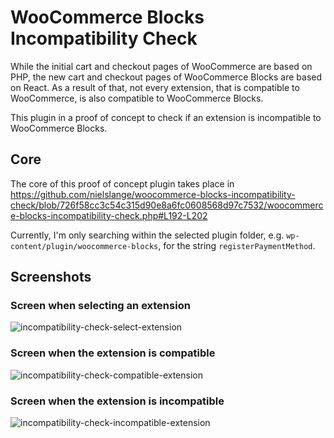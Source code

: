 # WooCommerce Blocks Incompatibility Check

While the initial cart and checkout pages of WooCommerce are based on PHP, the new cart and checkout pages of WooCommerce Blocks are based on React. As a result of that, not every extension, that is compatible to WooCommerce, is also compatible to WooCommerce Blocks.

This plugin in a proof of concept to check if an extension is incompatible to WooCommerce Blocks.

## Core

The core of this proof of concept plugin takes place in https://github.com/nielslange/woocommerce-blocks-incompatibility-check/blob/726f58cc3c54c315d90e8a6fc0608568d97c7532/woocommerce-blocks-incompatibility-check.php#L192-L202

Currently, I'm only searching within the selected plugin folder, e.g. `wp-content/plugin/woocommerce-blocks`, for the string `registerPaymentMethod`.  

## Screenshots

### Screen when selecting an extension

![incompatibility-check-select-extension](https://user-images.githubusercontent.com/3323310/194843134-1b2cfc45-326d-4a52-a980-4e2eddedeedc.png)</td>

### Screen when the extension is compatible

![incompatibility-check-compatible-extension](https://user-images.githubusercontent.com/3323310/194843112-29875cdb-aa22-41b2-bcff-e79c228f320e.png)

### Screen when the extension is incompatible

![incompatibility-check-incompatible-extension](https://user-images.githubusercontent.com/3323310/194843127-90339f6a-6c62-43ea-8553-608facc7886f.png)

